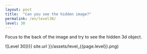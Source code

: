 ```yaml
---
layout: post
title:  "Can you see the hidden image?"
permalink: /en/level30/
level: 30
---
```

Focus to the back of the image and try to see the hidden 3d object.

![Level 30]({{ site.url }}/assets/level_{{page.level}}.png)